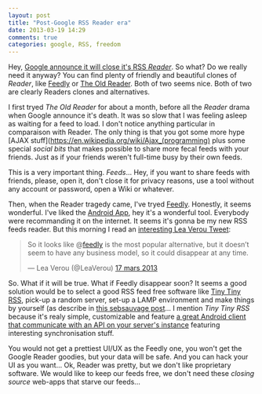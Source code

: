 ```yaml
---
layout: post
title: "Post-Google RSS Reader era"
date: 2013-03-19 14:29
comments: true
categories: google, RSS, freedom  
---
```


Hey, [Google announce it will close it's RSS *Reader*](http://googleblog.blogspot.fr/2013/03/a-second-spring-of-cleaning.html). 
So what? Do we really need it anyway? You can find plenty of friendly and beautiful clones of *Reader*, like [Feedly](http://feedly.com)
or [The Old Reader](http://theoldreader.com/). Both of two seems nice. Both of two are clearly Readers clones and alternatives.

I first tryed *The Old Reader* for about a month, before all the *Reader* drama when Google announce it's death. It was so slow
that I was feeling asleep as waiting for a feed to load. I don't notice anything particular in comparaison with Reader. The only thing is that you got some more hype [AJAX stuff](https://en.wikipedia.org/wiki/Ajax_(programming) plus some special *social bits* that makes possible to share more fecal feeds with your friends. Just as if your friends weren't full-time busy by their own feeds.

This is a very important thing. *Feeds*... Hey, if you want to share feeds with friends, please, open it, don't close it for privacy reasons, use a tool without any account or password, open a Wiki or whatever. 

Then, when the Reader tragedy came, I've tryed [Feedly](http://feedly.com). Honestly, it seems wonderful. I've liked the [Android App](https://play.google.com/store/apps/details?id=com.devhd.feedly), hey it's a wonderful tool. Everybody were recommanding it on the internet. It seems it's gonna be my new RSS feeds reader. But this morning I read an [interesting Lea Verou Tweet](https://twitter.com/LeaVerou/status/313394360412672000):   

<blockquote class="twitter-tweet" lang="fr"><p>So it looks like @<a href="https://twitter.com/feedly">feedly</a> is the most popular alternative, but it doesn’t seem to have any business model, so it could disappear at any time.</p>&mdash; Lea Verou (@LeaVerou) <a href="https://twitter.com/LeaVerou/status/313394360412672000">17 mars 2013</a></blockquote>
<script async src="//platform.twitter.com/widgets.js" charset="utf-8"></script>

So. What if it will be true. What if Feedly disappear soon? It seems a good solution would be to select a good RSS feed free software like [Tiny Tiny RSS](http://tt-rss.org/), pick-up a random server, set-up a LAMP environment and make things by yourself (as describe in [this sebsauvage post](http://www.sebsauvage.net/rhaa/index.php?2013/03/15/17/15/39-arretez-de-pleurer-google-reader-hebergez-un-lecteur-rss-chez-vous)... I mention *Tiny Tiny RSS* because it's realy simple, customizable and feature [a great Android client that communicate with an API on your server's instance](http://f-droid.org/repository/browse/?fdfilter=rss&fdid=org.fox.ttrss) featuring interesting synchronisation stuff.

You would not get a prettiest UI/UX as the Feedly one, you won't get the Google Reader goodies, but your data will be safe. And you can hack your UI as you want... Ok, Reader was pretty, but we don't like proprietary software. We would like to keep our feeds free, we don't need these *closing source* web-apps that starve our feeds...


